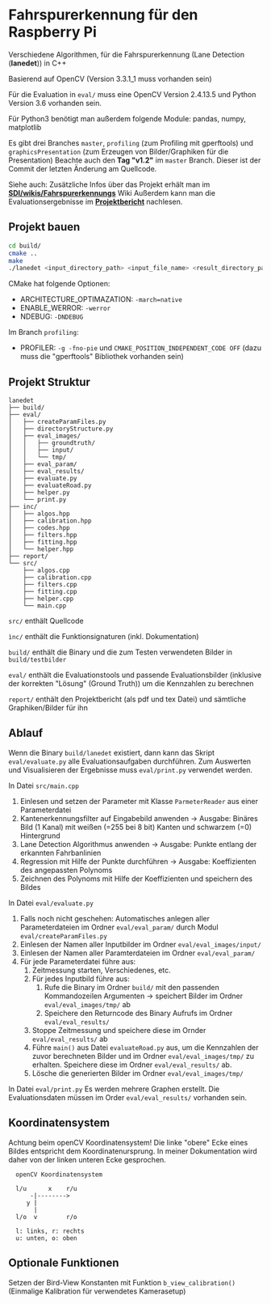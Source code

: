 # Fahrspurerkennung für den Raspberry Pi
Verschiedene Algorithmen, für die Fahrspurerkennung (Lane Detection (**lanedet**)) in C++

Basierend auf OpenCV (Version 3.3.1_1  muss vorhanden sein)

Für die Evaluation in ```eval/``` muss eine OpenCV Version 2.4.13.5 und Python Version 3.6 vorhanden sein.

Für Python3 benötigt man außerdem folgende Module: pandas, numpy, matplotlib

Es gibt drei Branches ```master```, ```profiling``` (zum Profiling mit gperftools) und ```graphicsPresentation``` (zum Erzeugen von Bilder/Graphiken für die Presentation)
Beachte auch den **Tag "v1.2"** im ```master``` Branch. Dieser ist der Commit der letzten Änderung am Quellcode.

Siehe auch: Zusätzliche Infos über das Projekt erhält man im [**SDI/wikis/Fahrspurerkennungs**](https://i3gitlab.informatik.uni-erlangen.de/SDI/SDI/wikis/Fahrspurerkennung) Wiki
Außerdem kann man die Evaluationsergebnisse im [**Projektbericht**](report/latex/thesis.pdf) nachlesen.

## Projekt bauen

```bash
cd build/
cmake ..
make
./lanedet <input_directory_path> <input_file_name> <result_directory_path> <parameterFile_path>
```

CMake hat folgende Optionen:
- ARCHITECTURE_OPTIMAZATION: ```-march=native```
- ENABLE_WERROR: ```-werror```
- NDEBUG: ```-DNDEBUG```

Im Branch ```profiling```:
- PROFILER: ```-g -fno-pie``` und ```CMAKE_POSITION_INDEPENDENT_CODE OFF``` (dazu muss die "gperftools" Bibliothek vorhanden sein)


## Projekt Struktur
```
lanedet
├── build/
├── eval/
│   ├── createParamFiles.py
│   ├── directoryStructure.py
│   ├── eval_images/
│   │   ├── groundtruth/
│   │   ├── input/
│   │   └── tmp/
│   ├── eval_param/
│   ├── eval_results/
│   ├── evaluate.py
│   ├── evaluateRoad.py
│   ├── helper.py
│   └── print.py
├── inc/
│   ├── algos.hpp
│   ├── calibration.hpp
│   ├── codes.hpp
│   ├── filters.hpp
│   ├── fitting.hpp
│   └── helper.hpp
├── report/
└── src/
    ├── algos.cpp
    ├── calibration.cpp
    ├── filters.cpp
    ├── fitting.cpp
    ├── helper.cpp
    └── main.cpp

```

```src/``` enthält Quellcode

```ìnc/``` enthält die Funktionsignaturen (inkl. Dokumentation)

```build/``` enthält die Binary und die zum Testen verwendeten Bilder in ```build/testbilder```

```eval/``` enthält die Evaluationstools und  passende Evaluationsbilder (inklusive der korrekten "Lösung" (Ground Truth))  um die Kennzahlen zu berechnen

```report/``` enthält den Projektbericht (als pdf und tex Datei) und sämtliche Graphiken/Bilder für ihn

## Ablauf

Wenn die Binary ```build/lanedet``` existiert, dann kann das Skript ```eval/evaluate.py``` alle Evaluationsaufgaben durchführen. Zum Auswerten und Visualisieren der Ergebnisse muss ```eval/print.py``` verwendet werden.

In Datei ```src/main.cpp```
1. Einlesen und setzen der Parameter mit Klasse ```ParmeterReader``` aus einer Parameterdatei
2. Kantenerkennungsfilter auf Eingabebild anwenden -> Ausgabe: Binäres Bild (1 Kanal) mit weißen (=255 bei 8 bit) Kanten und schwarzem (=0) Hintergrund
3. Lane Detection Algorithmus anwenden -> Ausgabe: Punkte entlang der erkannten Fahrbanlinien
4. Regression mit Hilfe der Punkte durchführen -> Ausgabe: Koeffizienten des angepassten Polynoms
5. Zeichnen des Polynoms mit Hilfe der Koeffizienten und speichern des Bildes

In Datei ```eval/evaluate.py```
1. Falls noch nicht geschehen: Automatisches anlegen aller Parameterdateien im Ordner ```eval/eval_param/``` durch Modul ```eval/createParamFiles.py```
2. Einlesen der Namen aller Inputbilder im Ordner ```eval/eval_images/input/```
3. Einlesen der Namen aller Paramterdateien im Ordner ```eval/eval_param/```
4. Für jede Parameterdatei führe aus:
    1. Zeitmessung starten, Verschiedenes, etc.
    2. Für jedes Inputbild führe aus:
        1. Rufe die Binary im Ordner ```build/``` mit den passenden Kommandozeilen Argumenten -> speichert Bilder im Ordner ```eval/eval_images/tmp/``` ab
        2. Speichere den Returncode des Binary Aufrufs im Ordner ```eval/eval_results/```
    3. Stoppe Zeitmessung und speichere diese im Ornder ```eval/eval_results/``` ab
    4. Führe ```main()``` aus Datei ```evaluateRoad.py``` aus, um die Kennzahlen der zuvor berechneten Bilder und im Ordner ```eval/eval_images/tmp/``` zu erhalten. Speichere diese im Ordner ```eval/eval_results/``` ab.
    5. Lösche die generierten Bilder im Ordner ```eval/eval_images/tmp/```

In Datei ```eval/print.py```
Es werden mehrere Graphen erstellt. Die Evaluationsdaten müssen im Order ```eval/eval_results/``` vorhanden sein.


## Koordinatensystem 

Achtung beim openCV Koordinatensystem! Die linke "obere" Ecke eines Bildes entspricht dem Koordinatenursprung. In meiner Dokumentation wird daher von der linken unteren Ecke gesprochen.

```
  openCV Koordinatensystem
  
  l/u      x    r/u 
      -|--------> 
     y |
       |
  l/o  v        r/o
 
  l: links, r: rechts
  u: unten, o: oben
```

## Optionale Funktionen

Setzen der Bird-View Konstanten mit Funktion ```b_view_calibration()``` (Einmalige Kalibration für verwendetes Kamerasetup)


